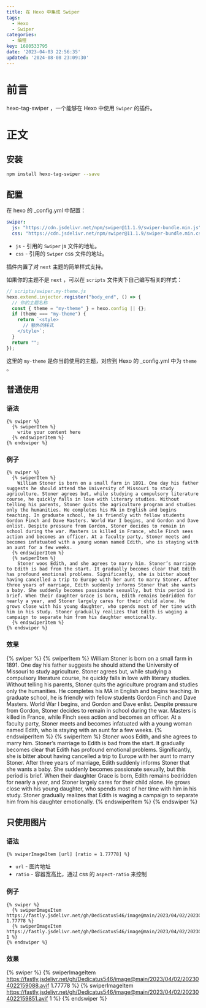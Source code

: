 ```yaml
---
title: 在 Hexo 中集成 Swiper
tags:
  - Hexo
  - Swiper
categories:
  - 编程
key: 1680533795
date: '2023-04-03 22:56:35'
updated: '2024-08-08 23:09:30'
---
```






# 前言

hexo-tag-swiper ，一个能够在 Hexo 中使用 `Swiper` 的插件。

<!-- more -->

# 正文

## 安装

```bash
npm install hexo-tag-swiper --save
```

## 配置

在 hexo 的 _config.yml 中配置：

```yml
swiper:
  js: "https://cdn.jsdelivr.net/npm/swiper@11.1.9/swiper-bundle.min.js"  // default is "https://cdn.jsdelivr.net/npm/swiper@9/swiper-bundle.min.js"
  css: "https://cdn.jsdelivr.net/npm/swiper@11.1.9/swiper-bundle.min.css"  // default is "https://cdn.jsdelivr.net/npm/swiper@9/swiper-bundle.min.css"
```

- `js` - 引用的 `Swiper` js 文件的地址。
- `css` - 引用的 `Swiper` css 文件的地址。

插件内置了对 `next` 主题的简单样式支持。

如果你的主题不是 `next` ，可以在 `scripts` 文件夹下自己编写相关的样式：

```javascript
// scripts/swiper.my-theme.js
hexo.extend.injector.register("body_end", () => {
  // 你的主题名称
  const { theme = "my-theme" } = hexo.config || {};
  if (theme === "my-theme") {
    return `<style>
      // 额外的样式
    </style>`;
  }
  return "";
});
```

这里的 `my-theme` 是你当前使用的主题，对应到 Hexo 的 _config.yml 中为 `theme` 。

## 普通使用

### 语法

```text
{% swiper %}
  {% swiperItem %}
    write your content here
  {% endswiperItem %}
{% endswiper %}
```

### 例子

```text
{% swiper %}
  {% swiperItem %}
    William Stoner is born on a small farm in 1891. One day his father suggests he should attend the University of Missouri to study agriculture. Stoner agrees but, while studying a compulsory literature course, he quickly falls in love with literary studies. Without telling his parents, Stoner quits the agriculture program and studies only the humanities. He completes his MA in English and begins teaching. In graduate school, he is friendly with fellow students Gordon Finch and Dave Masters. World War I begins, and Gordon and Dave enlist. Despite pressure from Gordon, Stoner decides to remain in school during the war. Masters is killed in France, while Finch sees action and becomes an officer. At a faculty party, Stoner meets and becomes infatuated with a young woman named Edith, who is staying with an aunt for a few weeks.
  {% endswiperItem %}
  {% swiperItem %}
    Stoner woos Edith, and she agrees to marry him. Stoner’s marriage to Edith is bad from the start. It gradually becomes clear that Edith has profound emotional problems. Significantly, she is bitter about having cancelled a trip to Europe with her aunt to marry Stoner. After three years of marriage, Edith suddenly informs Stoner that she wants a baby. She suddenly becomes passionate sexually, but this period is brief. When their daughter Grace is born, Edith remains bedridden for nearly a year, and Stoner largely cares for their child alone. He grows close with his young daughter, who spends most of her time with him in his study. Stoner gradually realizes that Edith is waging a campaign to separate him from his daughter emotionally.
  {% endswiperItem %}
{% endswiper %}
```

### 效果

{% swiper %}
{% swiperItem %}
William Stoner is born on a small farm in 1891. One day his father suggests he should attend the University of Missouri to study agriculture. Stoner agrees but, while studying a compulsory literature course, he quickly falls in love with literary studies. Without telling his parents, Stoner quits the agriculture program and studies only the humanities. He completes his MA in English and begins teaching. In graduate school, he is friendly with fellow students Gordon Finch and Dave Masters. World War I begins, and Gordon and Dave enlist. Despite pressure from Gordon, Stoner decides to remain in school during the war. Masters is killed in France, while Finch sees action and becomes an officer. At a faculty party, Stoner meets and becomes infatuated with a young woman named Edith, who is staying with an aunt for a few weeks.
{% endswiperItem %}
{% swiperItem %}
Stoner woos Edith, and she agrees to marry him. Stoner’s marriage to Edith is bad from the start. It gradually becomes clear that Edith has profound emotional problems. Significantly, she is bitter about having cancelled a trip to Europe with her aunt to marry Stoner. After three years of marriage, Edith suddenly informs Stoner that she wants a baby. She suddenly becomes passionate sexually, but this period is brief. When their daughter Grace is born, Edith remains bedridden for nearly a year, and Stoner largely cares for their child alone. He grows close with his young daughter, who spends most of her time with him in his study. Stoner gradually realizes that Edith is waging a campaign to separate him from his daughter emotionally.
{% endswiperItem %}
{% endswiper %}

## 只使用图片

### 语法

```text
{% swiperImageItem [url] [ratio = 1.77778] %}
```

- `url` - 图片地址
- `ratio` - 容器宽高比，通过 css 的 `aspect-ratio` 来控制

### 例子

```text
{% swiper %}
  {% swiperImageItem https://fastly.jsdelivr.net/gh/Dedicatus546/image@main/2023/04/02/202304022159088.avif 1.77778 %}
  {% swiperImageItem https://fastly.jsdelivr.net/gh/Dedicatus546/image@main/2023/04/02/202304022159851.avif 1 %}
{% endswiper %}
```

### 效果

{% swiper %}
{% swiperImageItem https://fastly.jsdelivr.net/gh/Dedicatus546/image@main/2023/04/02/202304022159088.avif 1.77778 %}
{% swiperImageItem https://fastly.jsdelivr.net/gh/Dedicatus546/image@main/2023/04/02/202304022159851.avif 1 %}
{% endswiper %}
